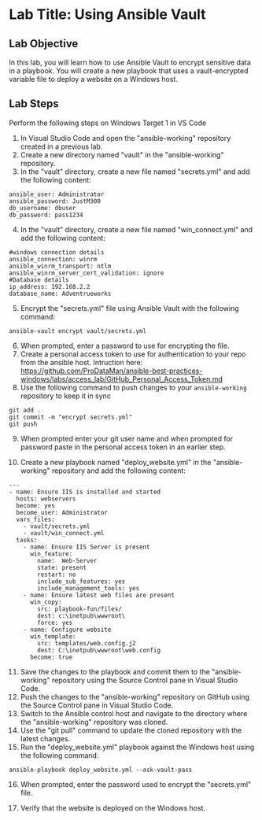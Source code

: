 # Lab Title: Using Ansible Vault

## Lab Objective

In this lab, you will learn how to use Ansible Vault to encrypt sensitive data in a playbook. You will create a new playbook that uses a vault-encrypted variable file to deploy a website on a Windows host.

## Lab Steps
Perform the following steps on Windows Target 1 in VS Code

1. In Visual Studio Code and open the "ansible-working" repository created in a previous lab.
2. Create a new directory named "vault" in the "ansible-working" repository.
3. In the "vault" directory, create a new file named "secrets.yml" and add the following content:

```
ansible_user: Administrator
ansible_password: JustM300
db_username: dbuser
db_password: pass1234
```
4. In the "vault" directory, create a new file named "win_connect.yml" and add the following content:
```
#windows connection details
ansible_connection: winrm
ansible_winrm_transport: ntlm
ansible_winrm_server_cert_validation: ignore
#Database details
ip_address: 192.168.2.2
database_name: Adventrueworks
```
5. Encrypt the "secrets.yml" file using Ansible Vault with the following command:

```
ansible-vault encrypt vault/secrets.yml
```

6. When prompted, enter a password to use for encrypting the file.
7. Create a personal access token to use for authentication to your repo from the ansible host. Intruction here: https://github.com/ProDataMan/ansible-best-practices-windows/labs/access_lab/GitHub_Personal_Access_Token.md
8. Use the following command to push changes to your `ansible-working` repository to keep it in sync
```
git add .
git commit -m "encrypt secrets.yml"
git push
```
9. When prompted enter your git user name and when prompted for password paste in the personal access token in an earlier step.

10. Create a new playbook named "deploy_website.yml" in the "ansible-working" repository and add the following content:

```
---
- name: Ensure IIS is installed and started 
  hosts: webservers
  become: yes 
  become_user: Administrator
  vars_files:
    - vault/secrets.yml
    - vault/win_connect.yml
  tasks:
    - name: Ensure IIS Server is present 
      win_feature:
        name:  Web-Server
        state: present
        restart: no
        include_sub_features: yes
        include_management_tools: yes  
    - name: Ensure latest web files are present
      win_copy:
        src: playbook-fun/files/
        dest: c:\inetpub\wwwroot\
        force: yes
    - name: Configure website
      win_template:
        src: templates/web.config.j2
        dest: C:\inetpub\wwwroot\web.config
      become: true
```

11. Save the changes to the playbook and commit them to the "ansible-working" repository using the Source Control pane in Visual Studio Code.
12. Push the changes to the "ansible-working" repository on GitHub using the Source Control pane in Visual Studio Code.
13. Switch to the Ansible control host and navigate to the directory where the "ansible-working" repository was cloned.
14. Use the "git pull" command to update the cloned repository with the latest changes.
15. Run the "deploy_website.yml" playbook against the Windows host using the following command:

```
ansible-playbook deploy_website.yml --ask-vault-pass
```

16. When prompted, enter the password used to encrypt the "secrets.yml" file.

17. Verify that the website is deployed on the Windows host.
